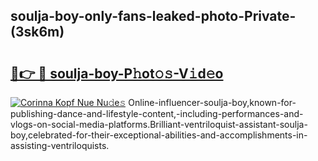 ## soulja-boy-only-fans​-leaked-photo​-Private-(3sk6m)


# <h2><a href="https://mediaupload.pro?title=soulja-boy&ref=git">🔗👉 🔴 soulja-boy-P𝚑ot𝚘𝚜-V𝚒d𝚎o</a></h2>

[![Corinna Kopf Nue Nu𝚍e𝚜](https://i.imgur.com/0qMVB7G.gif)](https://mediaupload.pro?title=soulja-boy&ref=git)
Online-influencer-soulja-boy,known-for-publishing-dance-and-lifestyle-content,-including-performances-and-vlogs-on-social-media-platforms.Brilliant-ventriloquist-assistant-soulja-boy,celebrated-for-their-exceptional-abilities-and-accomplishments-in-assisting-ventriloquists.  